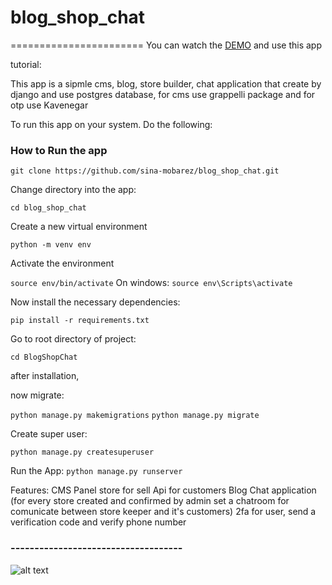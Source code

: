 # blog_shop_chat


=======================
You can watch the [DEMO](https://bchavcut-bchavcut.fandogh.cloud/) and use this app

tutorial:

This app is a sipmle cms, blog, store builder, chat application that create by django and use postgres database,
for cms use grappelli package and for otp use Kavenegar

To run this app on your system. Do the following:

### How to Run the app

```git clone https://github.com/sina-mobarez/blog_shop_chat.git```

Change directory into the app:

```cd blog_shop_chat```

Create a new virtual environment

```python -m venv env```

Activate the environment

```source env/bin/activate``` On windows: ```source env\Scripts\activate```

Now install the necessary dependencies:

```pip install -r requirements.txt```

Go to root directory of project:

```cd BlogShopChat```

after installation,

now migrate:

```python manage.py makemigrations```
```python manage.py migrate```

Create super user:

```python manage.py createsuperuser```

Run the App:
```python manage.py runserver```

Features:
CMS
Panel store for sell
Api for customers
Blog
Chat application (for every store created and confirmed by admin set a chatroom for comunicate between store keeper and it's customers)
2fa for user, send a verification code and verify phone number

### ------------------------------------


![alt text](https://github.com/sina-mobarez/Maktab-60/blob/master/Cw/Cw10/Screenshot%20from%202022-01-31%2009-25-20.png?raw=true)

